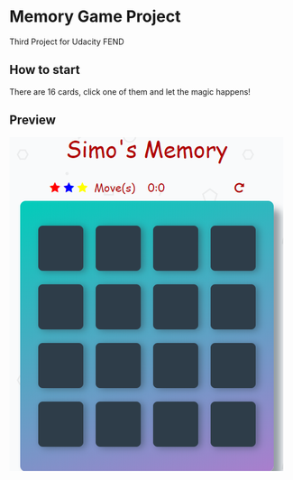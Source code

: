 # Memory Game Project

Third Project for Udacity FEND

## How to start

There are 16 cards, click one of them and let the magic happens!

## Preview

![Start](https://github.com/simTurcoIT/fend-memory-game-udacity/blob/master/img/Cattura.PNG)
